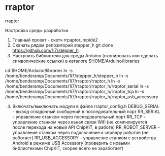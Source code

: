 rraptor
=======

rraptor

Настройка среды разработки
1. Главный проект - скетч rrpaptor_mpide2
2. Скачать рядом репозиторий stepper_h
git clone https://github.com/1i7/stepper_h
3. Настроить библиотеки для среды Arduino (скопировать или 
сделать символические ссылки) в каталоге $HOME/Arduino/libraries

cd $HOME/Arduino/libraries
ln -s /home/benderamp/Documents/1i7/stepper_h/stepper_h
ln -s /home/benderamp/Documents/1i7/rraptor/rraptor_h
ln -s /home/benderamp/Documents/1i7/rraptor/rraptor_h/rraptor_serial
ln -s /home/benderamp/Documents/1i7/rraptor/rraptor_h/rraptor_tcp
ln -s /home/benderamp/Documents/1i7/rraptor/rraptor_h/rraptor_usb_accessory

4. Включать/выключать модули в файле rraptor_config.h
DEBUG_SERIAL - вывод отладочный сообщений в последовательный порт
RR_SERIAL - управление станком через последовательный порт
RR_TCP - управление станком через канал связи Wifi (не компилируется после 
    перехода на новый API ChipKIT, в работе)
RR_ROBOT_SERVER - управление станком через подключение к серверу роботов (не работает)
RR_USB_ACCESSORY - управление станком с устройства Android в режиме USB Accessory 
    (проверить с новыми библиотеками ChipKIT, скорее всего не заработает)

